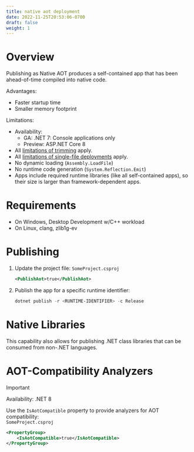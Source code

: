 ```yaml
---
title: native aot deployment
date: 2022-11-25T20:53:06-0700
draft: false
weight: 1
---
```

# Overview
Publishing as Native AOT produces a self-contained app that has been ahead-of-time compiled into native code.

Advantages:
- Faster startup time
- Smaller memory footprint

Limitations:
- Availability: 
  - GA: .NET 7: Console applications only
  - Preview: ASP.NET Core 8 
- All [limitations of trimming](https://learn.microsoft.com/en-us/dotnet/core/deploying/trimming/incompatibilities) apply.
- All [limitations of single-file deployments](https://learn.microsoft.com/en-us/dotnet/core/deploying/single-file/overview?tabs=cli#api-incompatibility) apply.
- No dynamic loading (`Assembly.LoadFile`)
- No runtime code generation (`System.Reflection.Emit`)
- Apps include required runtime libraries (like all self-contained apps), so their size is larger than framework-dependent apps.

# Requirements
- On Windows, Desktop Development w/C++ workload
- On Linux, clang, zlib1g-ev

# Publishing
1. Update the project file:
    `SomeProject.csproj`  
    ```xml
    <PublishAot>true</PublishAot>
    ```
2. Publish the app for a specific runtime identifier:
    ```powershell
    dotnet publish -r <RUNTIME-IDENTIFIER> -c Release
    ```

# Native Libraries
This capability also allows for publishing .NET class libraries that can be consumed from non-.NET languages.

# AOT-Compatibility Analyzers
> [!IMPORTANT]
> Availability: .NET 8  

Use the `IsAotCompatible` property to provide analyzers for AOT compatibility:  
`SomeProject.csproj`  
```xml
<PropertyGroup>
    <IsAotCompatible>true</IsAotCompatible>
</PropertyGroup>
```
